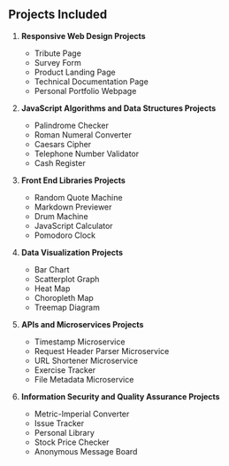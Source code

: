 
## Projects Included

1. **Responsive Web Design Projects**
    - Tribute Page
    - Survey Form
    - Product Landing Page
    - Technical Documentation Page
    - Personal Portfolio Webpage

2. **JavaScript Algorithms and Data Structures Projects**
    - Palindrome Checker
    - Roman Numeral Converter
    - Caesars Cipher
    - Telephone Number Validator
    - Cash Register

3. **Front End Libraries Projects**
    - Random Quote Machine
    - Markdown Previewer
    - Drum Machine
    - JavaScript Calculator
    - Pomodoro Clock

4. **Data Visualization Projects**
    - Bar Chart
    - Scatterplot Graph
    - Heat Map
    - Choropleth Map
    - Treemap Diagram

5. **APIs and Microservices Projects**
    - Timestamp Microservice
    - Request Header Parser Microservice
    - URL Shortener Microservice
    - Exercise Tracker
    - File Metadata Microservice

6. **Information Security and Quality Assurance Projects**
    - Metric-Imperial Converter
    - Issue Tracker
    - Personal Library
    - Stock Price Checker
    - Anonymous Message Board

